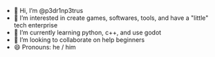- 👋 Hi, I’m @p3dr1np3trus
- 👀 I’m interested in create games, softwares, tools, and have a "little" tech enterprise
- 🌱 I’m currently learning python, c++, and use godot
- 💞️ I’m looking to collaborate on help beginners
- 😄 Pronouns: he / him


<!---
p3dr1np3trus/p3dr1np3trus is a ✨ special ✨ repository because its `README.md` (this file) appears on your GitHub profile.
You can click the Preview link to take a look at your changes.
--->
